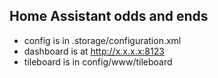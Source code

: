 
## Home Assistant odds and ends

* config is in .storage/configuration.xml
* dashboard is at http://x.x.x.x:8123
* tileboard is in config/www/tileboard
